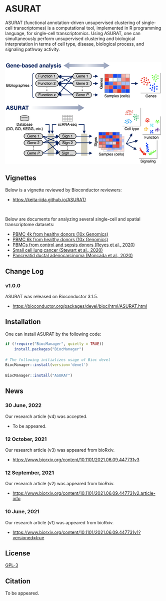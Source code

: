 # ASURAT
ASURAT (functional annotation-driven unsupervised clustering of single-cell transcriptomes) is a computational tool, implemented in R programming language, for single-cell transcriptomics.
Using ASURAT, one can simultaneously perform unsupervised clustering and biological interpretation in terms of cell type, disease, biological process, and signaling pathway activity.

<br>

<img src="vignettes/figure_00_0001.png" width="500px">



## Vignettes
Below is a vignette reviewed by Bioconductor reviewers:

* https://keita-iida.github.io/ASURAT/

<br>

Below are documents for analyzing several single-cell and spatial transcriptome datasets:

* [PBMC 4k from healthy donors (10x Genomics)](https://keita-iida.github.io/ASURATBI/02-pbmc4k.html)
* [PBMC 6k from healthy donors (10x Genomics)](https://keita-iida.github.io/ASURATBI/03-pbmc6k.html)
* [PBMCs from control and sepsis donors (Reyes et al., 2020)](https://keita-iida.github.io/ASURATBI/04-pbmc130k.html)
* [Small cell lung cancer (Stewart et al., 2020)](https://keita-iida.github.io/ASURATBI/01-sclc.html)
* [Pancreatid ductal adenocarcinoma (Moncada et al., 2020)](https://keita-iida.github.io/ASURATBI/05-pdac.html)



## Change Log
### v1.0.0
ASURAT was released on Bioconductor 3.1.5.
* https://bioconductor.org/packages/devel/bioc/html/ASURAT.html



## Installation
One can install ASURAT by the following code:

```r
if (!require("BiocManager", quietly = TRUE))
    install.packages("BiocManager")

# The following initializes usage of Bioc devel
BiocManager::install(version='devel')

BiocManager::install("ASURAT")
```



## News
### 30 June, 2022
Our research article (v4) was accepted.
* To be appeared.


### 12 October, 2021
Our research article (v3) was appeared from bioRxiv.
* https://www.biorxiv.org/content/10.1101/2021.06.09.447731v3


### 12 September, 2021
Our research article (v2) was appeared from bioRxiv.
* https://www.biorxiv.org/content/10.1101/2021.06.09.447731v2.article-info


### 10 June, 2021
Our research article (v1) was appeared from bioRxiv.
* https://www.biorxiv.org/content/10.1101/2021.06.09.447731v1?versioned=true



## License
[GPL-3](https://github.com/keita-iida/ASURAT/blob/main/LICENSE)



## Citation
To be appeared.

